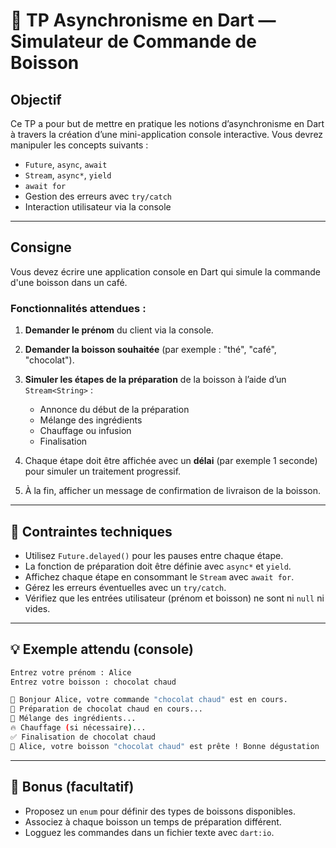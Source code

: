 # 🧪 TP Asynchronisme en Dart — Simulateur de Commande de Boisson

## Objectif

Ce TP a pour but de mettre en pratique les notions d’asynchronisme en Dart à travers la création d’une mini-application console interactive.
Vous devrez manipuler les concepts suivants :

* `Future`, `async`, `await`
* `Stream`, `async*`, `yield`
* `await for`
* Gestion des erreurs avec `try/catch`
* Interaction utilisateur via la console

---

## Consigne

Vous devez écrire une application console en Dart qui simule la commande d'une boisson dans un café.

### Fonctionnalités attendues :

1. **Demander le prénom** du client via la console.
2. **Demander la boisson souhaitée** (par exemple : "thé", "café", "chocolat").
3. **Simuler les étapes de la préparation** de la boisson à l’aide d’un `Stream<String>` :

   * Annonce du début de la préparation
   * Mélange des ingrédients
   * Chauffage ou infusion
   * Finalisation
4. Chaque étape doit être affichée avec un **délai** (par exemple 1 seconde) pour simuler un traitement progressif.
5. À la fin, afficher un message de confirmation de livraison de la boisson.

---

## 🧩 Contraintes techniques

* Utilisez `Future.delayed()` pour les pauses entre chaque étape.
* La fonction de préparation doit être définie avec `async*` et `yield`.
* Affichez chaque étape en consommant le `Stream` avec `await for`.
* Gérez les erreurs éventuelles avec un `try/catch`.
* Vérifiez que les entrées utilisateur (prénom et boisson) ne sont ni `null` ni vides.

---

## 💡 Exemple attendu (console)

```bash
Entrez votre prénom : Alice
Entrez votre boisson : chocolat chaud

👋 Bonjour Alice, votre commande "chocolat chaud" est en cours.
🧃 Préparation de chocolat chaud en cours...
🔄 Mélange des ingrédients...
🔥 Chauffage (si nécessaire)...
✅ Finalisation de chocolat chaud
🥤 Alice, votre boisson "chocolat chaud" est prête ! Bonne dégustation !
```

---

## 🏁 Bonus (facultatif)

* Proposez un `enum` pour définir des types de boissons disponibles.
* Associez à chaque boisson un temps de préparation différent.
* Logguez les commandes dans un fichier texte avec `dart:io`.
